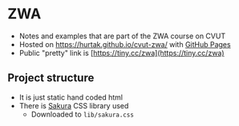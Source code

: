 # ZWA

-   Notes and examples that are part of the ZWA course on CVUT
-   Hosted on https://hurtak.github.io/cvut-zwa/ with [GitHub Pages](https://pages.github.com/)
-   Public "pretty" link is [https://tiny.cc/zwa](https://tiny.cc/zwa)

## Project structure

-   It is just static hand coded html
-   There is [Sakura](https://github.com/oxalorg/sakura) CSS library used
    -   Downloaded to `lib/sakura.css`
